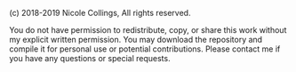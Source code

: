 (c) 2018-2019 Nicole Collings, All rights reserved.

You do not have permission to redistribute, copy, or share this work without my explicit written permission.
You may download the repository and compile it for personal use or potential contributions.
Please contact me if you have any questions or special requests.
